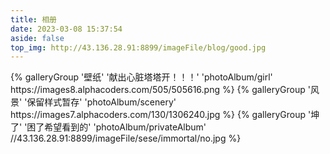 ```yaml
---
title: 相册
date: 2023-03-08 15:37:54
aside: false
top_img: http://43.136.28.91:8899/imageFile/blog/good.jpg
---
```

<div class="gallery-group-main">
{% galleryGroup '壁纸' '献出心脏塔塔开！！！' 'photoAlbum/girl' https://images8.alphacoders.com/505/505616.png %}
{% galleryGroup '风景' '保留样式暂存' 'photoAlbum/scenery' https://images7.alphacoders.com/130/1306240.jpg %}
{% galleryGroup '坤了' '困了希望看到的' 'photoAlbum/privateAlbum' //43.136.28.91:8899/imageFile/sese/immortal/no.jpg %}
</div>


<script>
        // 获取第二个 .gallery-group 元素
        var galleryGroup = document.querySelectorAll('.gallery-group')[2];
        
        // 判断是否需要显示图册
        if (document.documentElement.getAttribute('data-theme') === 'dark') {
        // 当前为黑夜模式，并且图册需要在黑夜模式下显示
            galleryGroup.style.display = 'block';
        } else{
            galleryGroup.style.display = 'none';

        }
    




</script>










